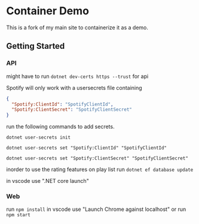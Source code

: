 # Container Demo
This is a fork of my main site to containerize it as a demo. 

## Getting Started

### API
might have to run `dotnet dev-certs https --trust` for api

Spotify will only work with a usersecrets file containing 

```json
{
  "Spotify:ClientId": "SpotifyClientId",
  "Spotify:ClientSecret": "SpotifyClientSecret"
}
```

run the following commands to add secrets.

`dotnet user-secrets init`

`dotnet user-secrets set "Spotify:ClientId" "SpotifyClientId"`

`dotnet user-secrets set "Spotify:ClientSecret" "SpotifyClientSecret"`

inorder to use the rating features on play list run `dotnet ef database update`

in vscode use ".NET core launch"


### Web
run `npm install`
in vscode use "Launch Chrome against localhost" or run `npm start` 





